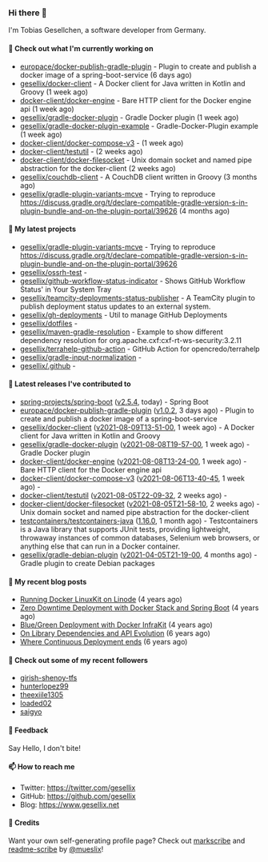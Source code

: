 ### Hi there 👋

I'm Tobias Gesellchen, a software developer from Germany.

#### 👷 Check out what I'm currently working on

- [europace/docker-publish-gradle-plugin](https://github.com/europace/docker-publish-gradle-plugin) - Plugin to create and publish a docker image of a spring-boot-service (6 days ago)
- [gesellix/docker-client](https://github.com/gesellix/docker-client) - A Docker client for Java written in Kotlin and Groovy (1 week ago)
- [docker-client/docker-engine](https://github.com/docker-client/docker-engine) - Bare HTTP client for the Docker engine api (1 week ago)
- [gesellix/gradle-docker-plugin](https://github.com/gesellix/gradle-docker-plugin) - Gradle Docker plugin (1 week ago)
- [gesellix/gradle-docker-plugin-example](https://github.com/gesellix/gradle-docker-plugin-example) - Gradle-Docker-Plugin example (1 week ago)
- [docker-client/docker-compose-v3](https://github.com/docker-client/docker-compose-v3) -  (1 week ago)
- [docker-client/testutil](https://github.com/docker-client/testutil) -  (2 weeks ago)
- [docker-client/docker-filesocket](https://github.com/docker-client/docker-filesocket) - Unix domain socket and named pipe abstraction for the docker-client (2 weeks ago)
- [gesellix/couchdb-client](https://github.com/gesellix/couchdb-client) - A CouchDB client written in Groovy (3 months ago)
- [gesellix/gradle-plugin-variants-mcve](https://github.com/gesellix/gradle-plugin-variants-mcve) - Trying to reproduce https://discuss.gradle.org/t/declare-compatible-gradle-version-s-in-plugin-bundle-and-on-the-plugin-portal/39626 (4 months ago)

#### 🌱 My latest projects

- [gesellix/gradle-plugin-variants-mcve](https://github.com/gesellix/gradle-plugin-variants-mcve) - Trying to reproduce https://discuss.gradle.org/t/declare-compatible-gradle-version-s-in-plugin-bundle-and-on-the-plugin-portal/39626
- [gesellix/ossrh-test](https://github.com/gesellix/ossrh-test) - 
- [gesellix/github-workflow-status-indicator](https://github.com/gesellix/github-workflow-status-indicator) - Shows GitHub Workflow Status&#39; in Your System Tray
- [gesellix/teamcity-deployments-status-publisher](https://github.com/gesellix/teamcity-deployments-status-publisher) - A TeamCity plugin to publish deployment status updates to an external system.
- [gesellix/gh-deployments](https://github.com/gesellix/gh-deployments) - Util to manage GitHub Deployments
- [gesellix/dotfiles](https://github.com/gesellix/dotfiles) - 
- [gesellix/maven-gradle-resolution](https://github.com/gesellix/maven-gradle-resolution) - Example to show different dependency resolution for org.apache.cxf:cxf-rt-ws-security:3.2.11
- [gesellix/terrahelp-github-action](https://github.com/gesellix/terrahelp-github-action) - GitHub Action for opencredo/terrahelp
- [gesellix/gradle-input-normalization](https://github.com/gesellix/gradle-input-normalization) - 
- [gesellix/.github](https://github.com/gesellix/.github) - 

#### 🔭 Latest releases I've contributed to

- [spring-projects/spring-boot](https://github.com/spring-projects/spring-boot) ([v2.5.4](https://github.com/spring-projects/spring-boot/releases/tag/v2.5.4), today) - Spring Boot
- [europace/docker-publish-gradle-plugin](https://github.com/europace/docker-publish-gradle-plugin) ([v1.0.2](https://github.com/europace/docker-publish-gradle-plugin/releases/tag/v1.0.2), 3 days ago) - Plugin to create and publish a docker image of a spring-boot-service
- [gesellix/docker-client](https://github.com/gesellix/docker-client) ([v2021-08-09T13-51-00](https://github.com/gesellix/docker-client/releases/tag/v2021-08-09T13-51-00), 1 week ago) - A Docker client for Java written in Kotlin and Groovy
- [gesellix/gradle-docker-plugin](https://github.com/gesellix/gradle-docker-plugin) ([v2021-08-08T19-57-00](https://github.com/gesellix/gradle-docker-plugin/releases/tag/v2021-08-08T19-57-00), 1 week ago) - Gradle Docker plugin
- [docker-client/docker-engine](https://github.com/docker-client/docker-engine) ([v2021-08-08T13-24-00](https://github.com/docker-client/docker-engine/releases/tag/v2021-08-08T13-24-00), 1 week ago) - Bare HTTP client for the Docker engine api
- [docker-client/docker-compose-v3](https://github.com/docker-client/docker-compose-v3) ([v2021-08-06T13-40-45](https://github.com/docker-client/docker-compose-v3/releases/tag/v2021-08-06T13-40-45), 1 week ago) - 
- [docker-client/testutil](https://github.com/docker-client/testutil) ([v2021-08-05T22-09-32](https://github.com/docker-client/testutil/releases/tag/v2021-08-05T22-09-32), 2 weeks ago) - 
- [docker-client/docker-filesocket](https://github.com/docker-client/docker-filesocket) ([v2021-08-05T21-58-10](https://github.com/docker-client/docker-filesocket/releases/tag/v2021-08-05T21-58-10), 2 weeks ago) - Unix domain socket and named pipe abstraction for the docker-client
- [testcontainers/testcontainers-java](https://github.com/testcontainers/testcontainers-java) ([1.16.0](https://github.com/testcontainers/testcontainers-java/releases/tag/1.16.0), 1 month ago) - Testcontainers is a Java library that supports JUnit tests, providing lightweight, throwaway instances of common databases, Selenium web browsers, or anything else that can run in a Docker container.
- [gesellix/gradle-debian-plugin](https://github.com/gesellix/gradle-debian-plugin) ([v2021-04-05T21-19-00](https://github.com/gesellix/gradle-debian-plugin/releases/tag/v2021-04-05T21-19-00), 4 months ago) - Gradle plugin to create Debian packages

#### 📜 My recent blog posts

- [Running Docker LinuxKit on Linode](https://www.gesellix.net/post/running-docker-linuxkit-on-linode/) (4 years ago)
- [Zero Downtime Deployment with Docker Stack and Spring Boot](https://www.gesellix.net/post/zero-downtime-deployment-with-docker-stack-and-spring-boot/) (4 years ago)
- [Blue/Green Deployment with Docker InfraKit](https://www.gesellix.net/post/blue-green-deployment-with-docker-infrakit/) (4 years ago)
- [On Library Dependencies and API Evolution](https://www.gesellix.net/post/choosing-a-library/) (6 years ago)
- [Where Continuous Deployment ends](https://www.gesellix.net/post/where-continuous-deployment-ends/) (6 years ago)



#### 👯 Check out some of my recent followers

- [girish-shenoy-tfs](https://github.com/girish-shenoy-tfs)
- [hunterlopez99](https://github.com/hunterlopez99)
- [theexiile1305](https://github.com/theexiile1305)
- [loaded02](https://github.com/loaded02)
- [saigyo](https://github.com/saigyo)

#### 💬 Feedback

Say Hello, I don't bite!

#### 📫 How to reach me

- Twitter: https://twitter.com/gesellix
- GitHub: https://github.com/gesellix
- Blog: https://www.gesellix.net

#### 🙇 Credits

Want your own self-generating profile page? Check out [markscribe](https://github.com/muesli/markscribe)
and [readme-scribe](https://github.com/muesli/readme-scribe) by [@mueslix](https://twitter.com/mueslix)!
